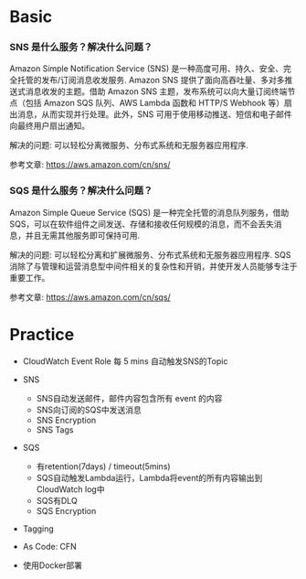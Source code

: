 # Basic
### SNS 是什么服务？解决什么问题？
Amazon Simple Notification Service (SNS) 是一种高度可用、持久、安全、完全托管的发布/订阅消息收发服务. Amazon SNS 提供了面向高吞吐量、多对多推送式消息收发的主题。借助 Amazon SNS 主题，发布系统可以向大量订阅终端节点（包括 Amazon SQS 队列、AWS Lambda 函数和 HTTP/S Webhook 等）扇出消息，从而实现并行处理。此外，SNS 可用于使用移动推送、短信和电子邮件向最终用户扇出通知。

解决的问题:
  可以轻松分离微服务、分布式系统和无服务器应用程序.

参考文章: https://aws.amazon.com/cn/sns/

### SQS 是什么服务？解决什么问题？
Amazon Simple Queue Service (SQS) 是一种完全托管的消息队列服务，借助 SQS，可以在软件组件之间发送、存储和接收任何规模的消息，而不会丢失消息，并且无需其他服务即可保持可用.

解决的问题:
  可以轻松分离和扩展微服务、分布式系统和无服务器应用程序. SQS 消除了与管理和运营消息型中间件相关的复杂性和开销，并使开发人员能够专注于重要工作。

参考文章: 
  https://aws.amazon.com/cn/sqs/

# Practice
- CloudWatch Event Role 每 5 mins 自动触发SNS的Topic

- SNS 
  - SNS自动发送邮件，邮件内容包含所有 event 的内容
  - SNS向订阅的SQS中发送消息
  - SNS Encryption
  - SNS Tags

- SQS
  - 有retention(7days) / timeout(5mins)
  - SQS自动触发Lambda运行，Lambda将event的所有内容输出到CloudWatch log中
  - SQS有DLQ
  - SQS Encryption

- Tagging
- As Code: CFN
- 使用Docker部署
